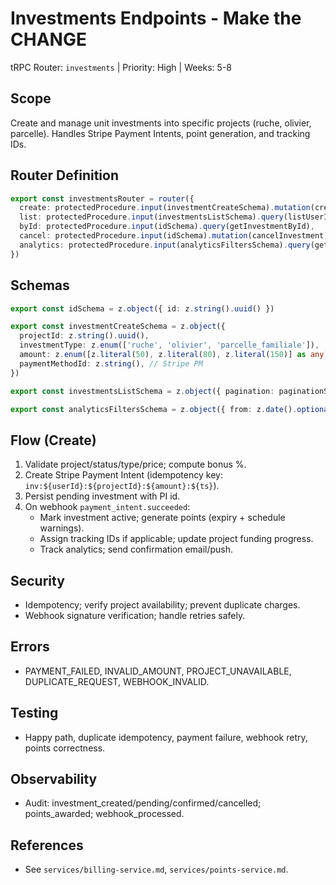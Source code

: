 # Investments Endpoints - Make the CHANGE

 tRPC Router: `investments` | Priority: High | Weeks: 5-8

## Scope
Create and manage unit investments into specific projects (ruche, olivier, parcelle). Handles Stripe Payment Intents, point generation, and tracking IDs.

## Router Definition
```ts
export const investmentsRouter = router({
  create: protectedProcedure.input(investmentCreateSchema).mutation(createInvestment),
  list: protectedProcedure.input(investmentsListSchema).query(listUserInvestments),
  byId: protectedProcedure.input(idSchema).query(getInvestmentById),
  cancel: protectedProcedure.input(idSchema).mutation(cancelInvestment),
  analytics: protectedProcedure.input(analyticsFiltersSchema).query(getInvestmentAnalytics),
})
```

## Schemas
```ts
export const idSchema = z.object({ id: z.string().uuid() })

export const investmentCreateSchema = z.object({
  projectId: z.string().uuid(),
  investmentType: z.enum(['ruche', 'olivier', 'parcelle_familiale']),
  amount: z.enum([z.literal(50), z.literal(80), z.literal(150)] as any),
  paymentMethodId: z.string(), // Stripe PM
})

export const investmentsListSchema = z.object({ pagination: paginationSchema, status: z.enum(['active', 'expired', 'cancelled']).optional() })

export const analyticsFiltersSchema = z.object({ from: z.date().optional(), to: z.date().optional() })
```

## Flow (Create)
1) Validate project/status/type/price; compute bonus %.
2) Create Stripe Payment Intent (idempotency key: `inv:${userId}:${projectId}:${amount}:${ts}`).
3) Persist pending investment with PI id.
4) On webhook `payment_intent.succeeded`:
   - Mark investment active; generate points (expiry + schedule warnings).
   - Assign tracking IDs if applicable; update project funding progress.
   - Track analytics; send confirmation email/push.

## Security
- Idempotency; verify project availability; prevent duplicate charges.
- Webhook signature verification; handle retries safely.

## Errors
- PAYMENT_FAILED, INVALID_AMOUNT, PROJECT_UNAVAILABLE, DUPLICATE_REQUEST, WEBHOOK_INVALID.

## Testing
- Happy path, duplicate idempotency, payment failure, webhook retry, points correctness.

## Observability
- Audit: investment_created/pending/confirmed/cancelled; points_awarded; webhook_processed.

## References
- See `services/billing-service.md`, `services/points-service.md`.

